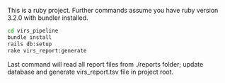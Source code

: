 This is a ruby project. Further commands assume you have ruby version 3.2.0 with bundler installed.

```bash
cd virs_pipeline
bundle install
rails db:setup
rake virs_report:generate
```

Last command will read all report files from ./reports folder; update database and generate virs_report.tsv file in project root.